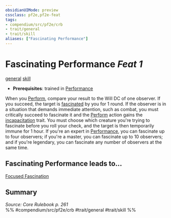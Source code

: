 ```yaml
---
obsidianUIMode: preview
cssclass: pf2e,pf2e-feat
tags:
- compendium/src/pf2e/crb
- trait/general
- trait/skill
aliases: ["Fascinating Performance"]
---
```

# Fascinating Performance  *Feat 1*  
[general](../../rules/traits/general.md)  [skill](../../rules/traits/skill.md)  

- **Prerequisites**: trained in [Performance](../skills.md#Performance)

When you [Perform](../../rules/actions/perform.md), compare your result to the Will DC of one observer. If you succeed, the target is [fascinated](../../rules/conditions.md#Fascinated) by you for 1 round. If the observer is in a situation that demands immediate attention, such as combat, you must critically succeed to fascinate it and the [Perform](../../rules/actions/perform.md) action gains the [incapacitation](../../rules/traits/incapacitation.md) trait. You must choose which creature you're trying to fascinate before you roll your check, and the target is then temporarily immune for 1 hour. If you're an expert in [Performance](../skills.md#Performance), you can fascinate up to four observers; if you're a master, you can fascinate up to 10 observers; and if you're legendary, you can fascinate any number of observers at the same time.

## Fascinating Performance leads to...

[Focused Fascination](focused-fascination-apg.md)

## Summary

*Source: Core Rulebook p. 261*  
%% #compendium/src/pf2e/crb #trait/general #trait/skill %%